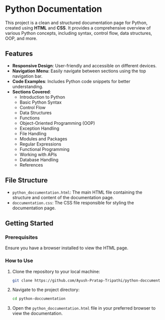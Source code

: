 # Python Documentation

This project is a clean and structured documentation page for Python, created using **HTML** and **CSS**. It provides a comprehensive overview of various Python concepts, including syntax, control flow, data structures, OOP, and more.

## Features

- **Responsive Design**: User-friendly and accessible on different devices.
- **Navigation Menu**: Easily navigate between sections using the top navigation bar.
- **Code Examples**: Includes Python code snippets for better understanding.
- **Sections Covered**:
  - Introduction to Python
  - Basic Python Syntax
  - Control Flow
  - Data Structures
  - Functions
  - Object-Oriented Programming (OOP)
  - Exception Handling
  - File Handling
  - Modules and Packages
  - Regular Expressions
  - Functional Programming
  - Working with APIs
  - Database Handling
  - References

## File Structure

- `python_doccumentation.html`: The main HTML file containing the structure and content of the documentation page.
- `doccumentation.css`: The CSS file responsible for styling the documentation page.

## Getting Started

### Prerequisites

Ensure you have a browser installed to view the HTML page.

### How to Use

1. Clone the repository to your local machine:
   ```bash
   git clone https://github.com/Ayush-Pratap-Tripathi/python-doccumentation.git
   ```
2. Navigate to the project directory:
   ```bash
   cd python-doccumentation
   ```
3. Open the `python_doccumentation.html` file in your preferred browser to view the documentation.

